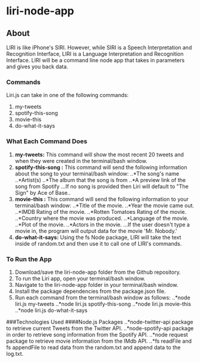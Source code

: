 # liri-node-app

## About
LIRI is like iPhone's SIRI. However, while SIRI is a Speech Interpretation and Recognition Interface, LIRI is a Language Interpretation and Recognition Interface. LIRI will be a command line node app that takes in parameters and gives you back data.

### Commands
Liri.js can take in one of the following commands:
1. my-tweets
2. spotify-this-song
3. movie-this
4. do-what-it-says

### What Each Command Does
1.	**my-tweets:** This command will show the most recent 20 tweets and when they were created in the terminal/bash window.
2.	**spotify-this-song <song name here>:** This command will send the following information about the song to your terminal/bash window:
    ..*The song's name
    ..*Artist(s)
    ..*The album that the song is from
    ..*A preview link of the song from Spotify 
...If no song is provided then Liri will default to "The Sign" by Ace of Base..
3.	**movie-this <movie name here>:** This command will send the following information to your terminal/bash window:
    ..*Title of the movie.
    ..*Year the movie came out.
    ..*IMDB Rating of the movie.
    ..*Rotten Tomatoes Rating of the movie.
    ..*Country where the movie was produced.
    ..*Language of the movie.
    ..*Plot of the movie.
    ..*Actors in the movie.
...If the user doesn't type a movie in, the program will output data for the movie 'Mr. Nobody.'
4.	**do-what-it-says:** Using the fs Node package, LIRI will take the text inside of random.txt and then use it to call one of LIRI's commands.

### To Run the App
1.	Download/save the liri-node-app folder from the Github repository.
2.  To run the Liri app, open your terminal/bash window.
3.  Navigate to the liri-node-app folder in your terminal/bash window.
4.  Install the package dependencies from the package.json file.
5.  Run each command from the terminal/bash window as follows:
..*node liri.js my-tweets
..*node liri.js spotify-this-song <song name>
..*node liri.js movie-this <movie name>
..*node liri.js do-what-it-says

###Technologies Used
####Node.js Packages
..*node-twitter-api package to retrieve current Tweets from the Twitter API.
..*node-spotify-api package in order to retrieve song information from the Spotify API.
..*node request package to retrieve movie information from the IMdb API.
..*fs readFile and fs appendFile to read data from the random.txt and append data to the log.txt.
